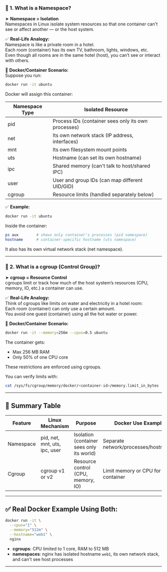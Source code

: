 
### 🔹 1. What is a Namespace?
➤ **Namespace = Isolation**  
Namespaces in Linux isolate system resources so that one container can't see or affect another — or the host system.

✅ **Real-Life Analogy:**  
Namespace is like a private room in a hotel.  
Each room (container) has its own TV, bathroom, lights, windows, etc.  
Even though all rooms are in the same hotel (host), you can’t see or interact with others.

🧪 **Docker/Container Scenario:**  
Suppose you run:
```bash
docker run -it ubuntu
```
Docker will assign this container:

| Namespace Type | Isolated Resource |
|----------------|-------------------|
| pid            | Process IDs (container sees only its own processes) |
| net            | Its own network stack (IP address, interfaces)      |
| mnt            | Its own filesystem mount points                    |
| uts            | Hostname (can set its own hostname)                |
| ipc            | Shared memory (can't talk to host/shared IPC)      |
| user           | User and group IDs (can map different UID/GID)     |
| cgroup         | Resource limits (handled separately below)         |

✅ **Example:**  
```bash
docker run -it ubuntu
```
Inside the container:
```bash
ps aux        # shows only container's processes (pid namespace)
hostname      # container-specific hostname (uts namespace)
```
It also has its own virtual network stack (net namespace).

---

### 🔸 2. What is a cgroup (Control Group)?
➤ **cgroup = Resource Control**  
cgroups limit or track how much of the host system’s resources (CPU, memory, IO, etc.) a container can use.

✅ **Real-Life Analogy:**  
Think of cgroups like limits on water and electricity in a hotel room:  
Each room (container) can only use a certain amount.  
You avoid one guest (container) using all the hot water or power.

🧪 **Docker/Container Scenario:**  
```bash
docker run -it --memory=256m --cpus=0.5 ubuntu
```
The container gets:
- Max 256 MB RAM
- Only 50% of one CPU core

These restrictions are enforced using cgroups.

You can verify limits with:
```bash
cat /sys/fs/cgroup/memory/docker/<container-id>/memory.limit_in_bytes
```

---

## 🧠 Summary Table

| Feature    | Linux Mechanism        | Purpose                                      | Docker Use Example                     |
|------------|------------------------|----------------------------------------------|----------------------------------------|
| Namespace  | pid, net, mnt, uts, ipc, user | Isolation (container sees only its world)    | Separate network/processes/hostnames   |
| Cgroup     | cgroup v1 or v2         | Resource control (CPU, memory, IO)           | Limit memory or CPU for container      |

---

## ✅ Real Docker Example Using Both:
```bash
docker run -it \
  --cpus="1" \
  --memory="512m" \
  --hostname="web1" \
  nginx
```
- **cgroups**: CPU limited to 1 core, RAM to 512 MB  
- **namespaces**: nginx has isolated hostname `web1`, its own network stack, and can't see host processes

---
